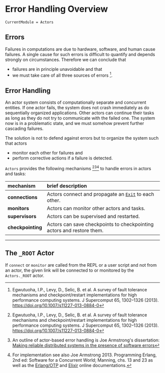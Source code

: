 # Error Handling Overview

```@meta
CurrentModule = Actors
```

## Errors

Failures in computations are due to hardware, software, and human cause failures. A single cause for such errors is difficult to quantify and depends strongly on circumstances. Therefore we can conclude that 

- failures are in principle unavoidable and that
- we must take care of all three sources of errors [^1].

## Error Handling

An actor system consists of computationally separate and concurrent entities. If one actor fails, the system does not crash immediately as do sequentially organized applications. Other actors can continue their tasks as long as they do not try to communicate with the failed one. The system now is in a problematic state, and we must somehow prevent further cascading failures.

The solution is not to defend against errors but to organize the system such that actors

- monitor each other for failures and
- perform corrective actions if a failure is detected.

`Actors` provides the following mechanisms [^1][^2][^3] to handle errors in actors and tasks:

| mechanism | brief description |
|:----------|:------------------|
| **connections** | Actors connect and propagate an [`Exit`](@ref) to each other. |
| **monitors** | Actors can monitor other actors and tasks. |
| **supervisors** | Actors can be supervised and restarted. |
| **checkpointing** | Actors can save checkpoints to checkpointing actors and restore them. |

-----

## The `_ROOT` Actor

If `connect` or `monitor` are called from the REPL or a user script and not from an actor, the given link will be connected to or monitored by the `Actors._ROOT` actor.

[^1]: Egwutuoha, I.P., Levy, D., Selic, B. et al. A survey of fault tolerance mechanisms and checkpoint/restart implementations for high performance computing systems. J Supercomput 65, 1302–1326 (2013). https://doi.org/10.1007/s11227-013-0884-0
[^2]: An outline of actor-based error handling is Joe Armstrong's dissertation: [Making reliable distributed systems in the presence of software errors](https://erlang.org/download/armstrong_thesis_2003.pdf)
[^3]: For implementation see also Joe Armstrong 2013. Programming Erlang, 2nd ed: Software for a Concurrent World; Manning, chs. 13 and 23 as well as the [Erlang/OTP](https://www.erlang.org/docs) and [Elixir](https://elixir-lang.org/docs.html) online documentations.
